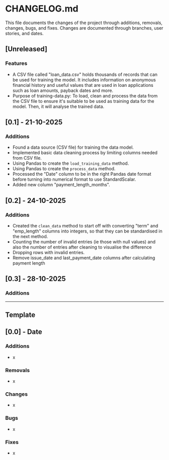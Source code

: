 # CHANGELOG.md

This file documents the changes of the project through additions, removals, changes, bugs, and fixes. Changes are documented through branches, user stories, and dates.

## [Unreleased]

### Features

- A CSV file called "loan_data.csv" holds thousands of records that can be used for training the model. It includes information on anonymous financial history and useful values that are used in loan applications such as loan amounts, payback dates and more.
- Purpose of training-data.py: To load, clean and process the data from the CSV file to ensure it's suitable to be used as training data for the model. Then, it will analyse the trained data. 

## [0.1] - 21-10-2025

### Additions

- Found a data source (CSV file) for training the data model. 
- Implemented basic data cleaning process by limiting columns needed from CSV file. 
- Using Pandas to create the `load_training_data` method.
- Using Pandas to create the `process_data` method. 
- Processed the "Date" column to be in the right Pandas date format before turning into numerical format to use StandardScalar. 
- Added new column "payment_length_months".


## [0.2] - 24-10-2025

### Additions

- Created the `clean_data` method to start off with converting "term" and "emp_length" columns into integers, so that they can be standardised in the next method. 
- Counting the number of invalid entries (ie those with null values) and also the number of entries after cleaning to visualise the difference 
- Dropping rows with invalid entries. 
- Remove issue_date and last_payment_date columns after calculating payment length

## [0.3] - 28-10-2025

### Additions

---

## Template
## [0.0] - Date

### Additions

- x

### Removals

- x

### Changes

- x

### Bugs

- x

### Fixes

- x
